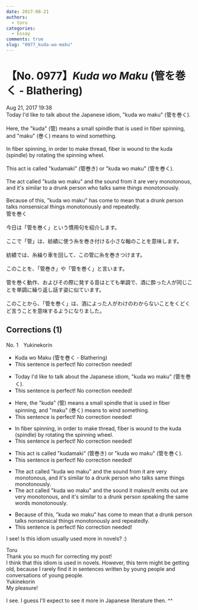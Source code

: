 ```yaml
---
date: 2017-08-21
authors:
  - toru
categories:
  - Essay
comments: true
slug: "0977_kuda-wo-maku"
---
```


# 【No. 0977】<strong><em>Kuda wo Maku</em></strong> (管を巻く - Blathering)
<div class="date">Aug 21, 2017 19:38</div>
<div id="post"><div id="body_show_ori">
Today I'd like to talk about the Japanese idiom, "kuda wo maku" (管を巻く).<br/><br/>Here, the "kuda" (管) means a small spindle that is used in fiber spinning, and "maku" (巻く) means to wind something.<br/><br/>In fiber spinning, in order to make thread, fiber is wound to the kuda (spindle) by rotating the spinning wheel.<br/><br/>This act is called "kudamaki" (管巻き) or "kuda wo maku" (管を巻く).<br/><br/>The act called "kuda wo maku" and the sound from it are very monotonous, and it's similar to a drunk person who talks same things monotonously.<br/><br/>Because of this, "kuda wo maku" has come to mean that a drunk person talks nonsensical things monotonously and repeatedly.
</div></div>

<!-- more -->

<div id="post_ja"><div id="body_show_mo">
管を巻く<br/><br/>今日は「管を巻く」という慣用句を紹介します。<br/><br/>ここで「管」は、紡績に使う糸を巻き付ける小さな軸のことを意味します。<br/><br/>紡績では、糸繰り車を回して、この管に糸を巻きつけます。<br/><br/>このことを、「管巻き」や「管を巻く」と言います。<br/><br/>管を巻く動作、およびその際に発する音はとても単調で、酒に酔った人が同じことを単調に繰り返し話す姿に似ています。<br/><br/>このことから、「管を巻く」は、酒によった人がわけのわからないことをくどくど言うことを意味するようになりました。
</div></div>

## Corrections (1)
<div id="block"><div class="first_name"> No. 1　<span class="just_name">Yukinekorin</span></div><div id="block2">
<ul class="correction_field">
<li class="incorrect">Kuda wo Maku (管を巻く - Blathering)</li>
<li class="corrected perfect">This sentence is perfect! No correction needed!</li>
</ul>
<ul class="correction_field">
<li class="incorrect">Today I'd like to talk about the Japanese idiom, "kuda wo maku" (管を巻く).</li>
<li class="corrected perfect">This sentence is perfect! No correction needed!</li>
</ul>
<ul class="correction_field">
<li class="incorrect">Here, the "kuda" (管) means a small spindle that is used in fiber spinning, and "maku" (巻く) means to wind something.</li>
<li class="corrected perfect">This sentence is perfect! No correction needed!</li>
</ul>
<ul class="correction_field">
<li class="incorrect">In fiber spinning, in order to make thread, fiber is wound to the kuda (spindle) by rotating the spinning wheel.</li>
<li class="corrected perfect">This sentence is perfect! No correction needed!</li>
</ul>
<ul class="correction_field">
<li class="incorrect">This act is called "kudamaki" (管巻き) or "kuda wo maku" (管を巻く).</li>
<li class="corrected perfect">This sentence is perfect! No correction needed!</li>
</ul>
<ul class="correction_field">
<li class="incorrect">The act called "kuda wo maku" and the sound from it are very monotonous, and it's similar to a drunk person who talks same things monotonously.</li>
<li class="corrected correct">
The act called "kuda wo maku" and the sound <span class="f_blue">it makes/it emits out</span> are very monotonous, and it's similar to a drunk person <span class="f_blue">speaking the same words</span> monotonously.
</li>
</ul>
<ul class="correction_field">
<li class="incorrect">Because of this, "kuda wo maku" has come to mean that a drunk person talks nonsensical things monotonously and repeatedly.</li>
<li class="corrected perfect">This sentence is perfect! No correction needed!</li>
</ul>
<p class="comment_small">
 I see! Is this idiom usually used more in novels? :)
</p>

</div><div class="name"><span class="just_name">Toru</span><br>
Thank you so much for correcting my post!<br/>I think that this idiom is used in novels. However, this term might be getting old, because I rarely find it in sentences written by young people and conversations of young people.
</div>
<div class="name"><span class="just_name">Yukinekorin</span><br>
My pleasure!<br/><br/>I see. I guess I'll expect to see it more in Japanese literature then. ^^
</div>
</div>
